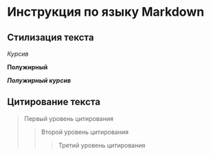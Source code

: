 # Инструкция по языку Markdown

## Стилизация текста

*Курсив*

**Полужирный**

**_Полужирный курсив_**

## Цитирование текста

> Первый уровень цитирования
>> Второй уровень цитирования
>>> Третий уровень цитирования
